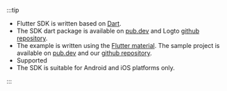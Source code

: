 :::tip

- Flutter SDK is written based on [Dart](https://dart.dev/).
- The SDK dart package is available on [pub.dev](https://pub.dev/packages/logto_dart_sdk) and Logto [github repository](https://github.com/logto-io/dart).
- The example is written using the [Flutter material](https://flutter.dev). The sample project is available on [pub.dev](https://pub.dev/packages/logto_dart_sdk/example) and our [github repository](https://github.com/logto-io/dart).
- Supported
- The SDK is suitable for Android and iOS platforms only.

:::
